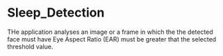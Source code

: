 # Sleep_Detection
THe application analyses an image or a frame in which the the detected face must have  Eye Aspect Ratio (EAR) must be greater that the selected threshold value.
